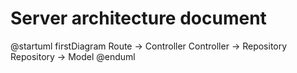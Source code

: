 # Server architecture document

@startuml firstDiagram
  Route -> Controller
  Controller -> Repository
  Repository -> Model
@enduml
